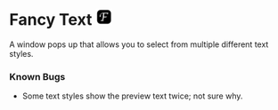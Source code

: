# Fancy Text <img src="icon.png" alt="image" width="30"/>

A window pops up that allows you to select from multiple different text styles.

### Known Bugs
- Some text styles show the preview text twice; not sure why.
